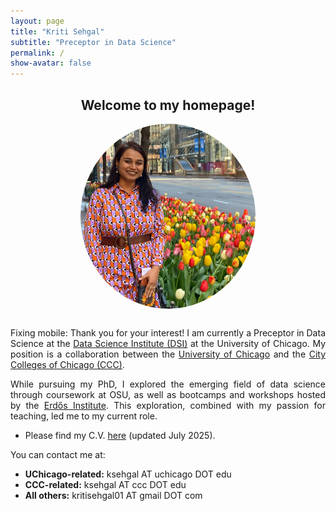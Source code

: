 ```yaml
---
layout: page
title: "Kriti Sehgal"
subtitle: "Preceptor in Data Science"
permalink: /
show-avatar: false
---
```

<h2 style="text-align: center;">Welcome to my homepage!</h2>

<img style="width: 280px; border-radius: 50%; margin: 0 auto 30px auto; display: block;" src="/assets/img/Kriti.JPG" alt="Picture of Kriti Sehgal">

<div style="text-align: justify;">
  
Fixing mobile: Thank you for your interest! I am currently a Preceptor in Data Science at the [Data Science Institute (DSI)](https://datascience.uchicago.edu/) at the University of Chicago. My position is a collaboration between the [University of Chicago](https://www.uchicago.edu/en) and the [City Colleges of Chicago (CCC)](https://www.ccc.edu/).

While pursuing my PhD, I explored the emerging field of data science through coursework at OSU, as well as bootcamps and workshops hosted by the [Erdős Institute](https://www.erdosinstitute.org/). This exploration, combined with my passion for teaching, led me to my current role.

- Please find my C.V. <a href="/assets/files/CV_July_2025.pdf" target="_blank">here</a> (updated July 2025).

You can contact me at:

- **UChicago-related:** ksehgal AT uchicago DOT edu  
- **CCC-related:** ksehgal AT ccc DOT edu  
- **All others:** kritisehgal01 AT gmail DOT com  
</div>
